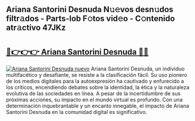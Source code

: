## Ariana Santorini Desnuda N𝚞𝚎vos desn𝚞dos filtr𝚊dos - Parts-lob F𝚘tos vid𝚎o - C𝚘ntenido atr𝚊ctivo 47JKz

# <h2><a href="http://mbbfb6d.tromn.icu/?c=Ariana+Santorini+Desnuda">🔗👉👉👉 Ariana Santorini Desnuda 🔗🔗</a></h2>

[![Ariana Santorini Desnuda nuevo](https://i.imgur.com/pEAQMta.gif)](http://mbbfb6d.tromn.icu/?c=Ariana+Santorini+Desnuda)
Ariana Santorini Desnuda, un individuo multifacético y desafiante, se resiste a la clasificación fácil. Su uso pionero de los medios digitales para la autoexpresión ha cautivado y enfurecido a los críticos, encendiendo debates sobre la identidad, la ética y la naturaleza evolutiva de las sociedades en línea. A pesar de la incertidumbre de sus próximas acciones, su impacto en el mundo virtual es profundo. Con una determinación inquebrantable y un encanto innegable, el impacto de Ariana Santorini Desnuda en la comunidad digital es significativo.

